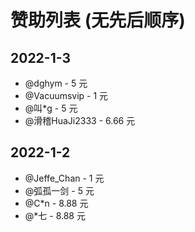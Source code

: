 # 赞助列表 (无先后顺序)

## 2022-1-3

* @dghym - 5 元
* @Vacuumsvip - 1 元
* @叫*g - 5 元
* @滑稽HuaJi2333 - 6.66 元

## 2022-1-2

* @Jeffe_Chan - 1 元
* @弧孤一剑 - 5 元
* @C*n - 8.88 元
* @*七 - 8.88 元